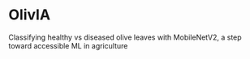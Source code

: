 # OlivIA
Classifying healthy vs diseased olive leaves with MobileNetV2, a step toward accessible ML in agriculture
